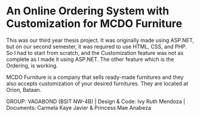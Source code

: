 # An Online Ordering System with Customization for MCDO Furniture

This was our third year thesis project. It was originally made using ASP.NET, but on our second semester, it was required to use HTML, CSS, and PHP. So I had to start from scratch, and the Customization feature was not as complete as I made it using ASP.NET. The other feature which is the Ordering, is working.

MCDO Furniture is a company that sells ready-made furnitures and they also accepts customization of your desired furnitures. They are located at Orion, Bataan.




GROUP: VAGABOND (BSIT NW-4B) | 
Design & Code: Ivy Ruth Mendoza | 
Documents: Carmela Kaye Javier & Princess Mae Anabeza
